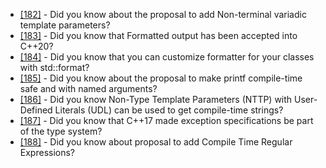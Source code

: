 * [[182]](182.md) - Did you know about the proposal to add Non-terminal variadic template parameters?
* [[183]](183.md) - Did you know that Formatted output has been accepted into C++20?
* [[184]](184.md) - Did you know that you can customize formatter for your classes with std::format?
* [[185]](185.md) - Did you know about the proposal to make printf compile-time safe and with named arguments?
* [[186]](186.md) - Did you know Non-Type Template Parameters (NTTP) with User-Defined Literals (UDL) can be used to get compile-time strings?
* [[187]](187.md) - Did you know that C++17 made exception specifications be part of the type system?
* [[188]](188.md) - Did you know about proposal to add Compile Time Regular Expressions?
